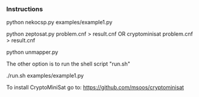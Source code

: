 ### Instructions

python nekocsp.py examples/example1.py 

python zeptosat.py problem.cnf > result.cnf
OR
cryptominisat problem.cnf > result.cnf

python unmapper.py




The other option is to run the shell script "run.sh"

./run.sh examples/example1.py 



To install CryptoMiniSat go to:
https://github.com/msoos/cryptominisat


